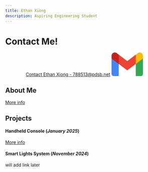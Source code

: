 ```yaml
---
title: Ethan Xiong
description: Aspiring Engineering Student
---
```


# Contact Me!

<p align="center">
    <a href="https://mail.google.com/mail/u/0/?fs=1&to=788513@pdsb.net&tf=cm">Contact Ethan Xiong - 788513@pdsb.net</a>
    <img src="./assets/gmail.png" width="100" height="75">
</p>
 


## About Me

[More info](./aboutme.html)

## Projects

#### Handheld Console (_January 2025_)

[More info](./console.html)

#### Smart Lights System (_November 2024_)

will add link later